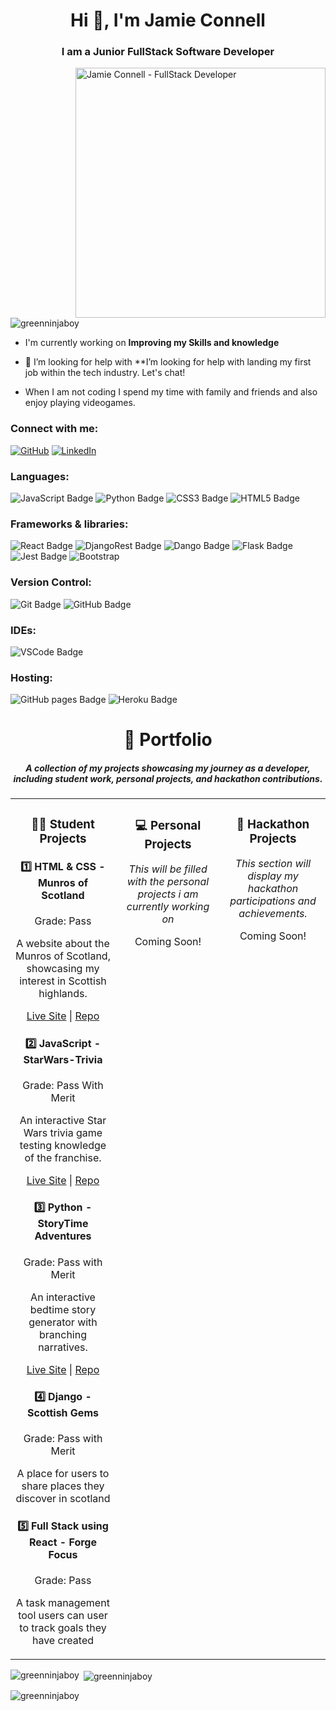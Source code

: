<h1 align="center">Hi 👋, I'm Jamie Connell</h1>
<h3 align="center">I am a Junior FullStack Software Developer</h3>

<img align="right" alt="Jamie Connell - FullStack Developer" width="400" src="https://raw.githubusercontent.com/GreenNinjaBoy/GreenNinjaBoy/main/github-banner.svg">

<p align="left"> <img src="https://komarev.com/ghpvc/?username=greenninjaboy&label=Profile%20views&color=0e75b6&style=flat" alt="greenninjaboy" /> </p>

- I'm currently working on **Improving my Skills and knowledge**

- 🤝 I’m looking for help with **I’m looking for help with landing my first job within the tech industry. Let's chat!

- When I am not coding I spend my time with family and friends and also enjoy playing videogames.

<h3 align="left">Connect with me:</h3>
<p align="left">    <a href="https://github.com/GreenNinjaBoy" target="_blank"><img alt="GitHub" src="https://img.shields.io/badge/Github-%20-%20?style=plastic&logo=github&logoColor=white&label=GreenNinjaBoy&labelColor=black&color=black"></a>
    <a href="https://www.linkedin.com/in/jamie-connell-995748193/" target="_blank"><img alt="LinkedIn" src="https://img.shields.io/badge/LinkedIn-%20-%20?style=plastic&logo=LinkedIn&logoColor=white&label=J.Connell&labelColor=blue&color=blue"></a>
</p>

### Languages:

![JavaScript Badge](https://img.shields.io/badge/JavaScript-323330?style=for-the-badge&logo=javascript&logoColor=F7DF1E)
![Python Badge](https://img.shields.io/badge/Python-FFD43B?style=for-the-badge&logo=python&logoColor=blue)
![CSS3 Badge](https://img.shields.io/badge/CSS3-1572B6?style=for-the-badge&logo=css3&logoColor=white)
![HTML5 Badge](https://img.shields.io/badge/HTML5-E34F26?style=for-the-badge&logo=html5&logoColor=white)

### Frameworks & libraries:

![React Badge](https://img.shields.io/badge/React-20232A?style=for-the-badge&logo=react&logoColor=61DAFB)
![DjangoRest Badge](https://img.shields.io/badge/django%20rest-ff1709?style=for-the-badge&logo=django&logoColor=white)
![Dango Badge](https://img.shields.io/badge/Django-092E20?style=for-the-badge&logo=django&logoColor=green)
![Flask Badge](https://img.shields.io/badge/Flask-000000?style=for-the-badge&logo=flask&logoColor=white)
![Jest Badge](https://img.shields.io/badge/Jest-C21325?style=for-the-badge&logo=jest&logoColor=white)
![Bootstrap](https://img.shields.io/badge/Bootstrap-563D7C?style=for-the-badge&logo=bootstrap&logoColor=white)

### Version Control:

![Git Badge](https://img.shields.io/badge/GIT-E44C30?style=for-the-badge&logo=git&logoColor=white)
![GitHub Badge](https://img.shields.io/badge/GitHub-100000?style=for-the-badge&logo=github&logoColor=white)

### IDEs:

![VSCode Badge](https://img.shields.io/badge/Visual_Studio_Code-0078D4?style=for-the-badge&logo=visual%20studio%20code&logoColor=white)

### Hosting:

![GitHub pages Badge](https://img.shields.io/badge/GitHub%20Pages-222222?style=for-the-badge&logo=GitHub%20Pages&logoColor=white)
![Heroku Badge](https://img.shields.io/badge/heroku-%23430098.svg?style=for-the-badge&logo=heroku&logoColor=white)

<h1 align="center">📂 Portfolio</h1>
<h5 align="center">A collection of my projects showcasing my journey as a developer, including student work, personal projects, and hackathon contributions.</h5>

<div align="center">
  <table>
    <tr>
      <td valign="top" width="33%">
        <h3 align="center">👩‍🎓 Student Projects</h3>
<div align="center">
  <h4>1️⃣ HTML & CSS - Munros of Scotland</h4>
  <p>Grade: Pass</p>
  <p>A website about the Munros of Scotland, showcasing my interest in Scottish highlands.</p>
  <p>
    <a href="https://greenninjaboy.github.io/Munros-of-Scotland-PP1/">Live Site</a> |
    <a href="https://github.com/GreenNinjaBoy/Munros-of-Scotland-PP1">Repo</a>
  </p>

  <h4>2️⃣ JavaScript - StarWars-Trivia</h4>
  <p>Grade: Pass With Merit</p>
  <p>An interactive Star Wars trivia game testing knowledge of the franchise.</p>
  <p>
    <a href="https://greenninjaboy.github.io/Star-Wars-Trivia-PP2/">Live Site</a> |
    <a href="https://github.com/GreenNinjaBoy/Star-Wars-Trivia-PP2">Repo</a>
  </p>

  <h4>3️⃣ Python - StoryTime Adventures</h4>
  <p>Grade: Pass with Merit</p>
  <p>An interactive bedtime story generator with branching narratives.</p>
  <p>
    <a href="https://greenninjaboy.github.io/Story-Time-Adventures-PP3/">Live Site</a> |
    <a href="https://github.com/GreenNinjaBoy/Story-Time-Adventures-PP3">Repo</a>
  </p>

  <h4>4️⃣ Django - Scottish Gems</h4>
  <p>Grade: Pass with Merit</p>
  <p>A place for users to share places they discover in scotland</p>
  <p>
    <a></a>
    <a></a>
  </p>

  <h4>5️⃣ Full Stack using React - Forge Focus</h4>
  <p>Grade: Pass</p>
  <p>A task management tool users can user to track goals they have created</p>
  <p>
    <a></a>
    <a></a>
  </p>
</div>
      </td>
      <td valign="top" width="33%">
        <h3 align="center">💻 Personal Projects</h3>
        <div align="center">
          <p><em>This will be filled with the personal projects i am currently working on</em></p>
          <p>Coming Soon!</p>
        </div>
      </td>
      <td valign="top" width="33%">
        <h3 align="center">🤝 Hackathon Projects</h3>
        <div align="center">
          <p><em>This section will display my hackathon participations and achievements.</em></p>
          <p>Coming Soon!</p>
        </div>
      </td>
    </tr>
  </table>
</div>
  
<p><img align="left" src="https://github-readme-stats.vercel.app/api/top-langs?username=greenninjaboy&show_icons=true&locale=en&layout=compact" alt="greenninjaboy" /></p>

<p>&nbsp;<img align="center" src="https://github-readme-stats.vercel.app/api?username=greenninjaboy&show_icons=true&locale=en" alt="greenninjaboy" /></p>

<p><img align="center" src="https://github-readme-streak-stats.herokuapp.com/?user=greenninjaboy&" alt="greenninjaboy" /></p>

